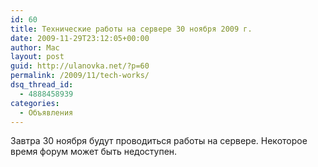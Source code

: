 ```yaml
---
id: 60
title: Технические работы на сервере 30 ноября 2009 г.
date: 2009-11-29T23:12:05+00:00
author: Mac
layout: post
guid: http://ulanovka.net/?p=60
permalink: /2009/11/tech-works/
dsq_thread_id:
  - 4888458939
categories:
  - Объявления
---
```

Завтра 30 ноября будут проводиться работы на сервере. Некоторое время форум может быть недоступен.